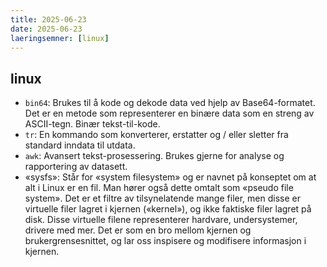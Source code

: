```yaml
---
title: 2025-06-23
date: 2025-06-23
laeringsemner: [linux]
---
```

## linux
- `bin64`: Brukes til å kode og dekode data ved hjelp av Base64-formatet. Det er en metode som representerer en binære data som en streng av ASCII-tegn. Binær tekst-til-kode.
- `tr`: En kommando som konverterer, erstatter og / eller sletter fra standard inndata til utdata.
- `awk`: Avansert tekst-prosessering. Brukes gjerne for analyse og rapportering av datasett.
- «sysfs»: Står for «system filesystem» og er navnet på konseptet om at alt i Linux er en fil. Man hører også dette omtalt som «pseudo file system». Det er et filtre av tilsynelatende mange filer, men disse er virtuelle filer lagret i kjernen («kernel»), og ikke faktiske filer lagret på disk. Disse virtuelle filene representerer hardvare, undersystemer, drivere med mer. Det er som en bro mellom kjernen og brukergrensesnittet, og lar oss inspisere og modifisere informasjon i kjernen.
